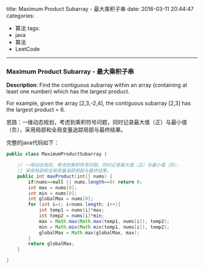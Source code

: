 




title: Maximum Product Subarray - 最大乘积子串
date: 2016-03-11 20:44:47
categories: 
- 算法
tags: 
- java
- 算法
- LeetCode
<!--updated: 2016-03-11 21:40:47-->
---

### Maximum Product Subarray - 最大乘积子串
**Description**: Find the contiguous subarray within an array (containing at least one number) which has the largest product.

For example, given the array [2,3,-2,4],
 the contiguous subarray [2,3] has the largest product = 6.
 
思路：一维动态规划，考虑到乘积符号问题，同时记录最大值（正）与最小值（负），采用局部和全局变量追踪局部与最终结果。

完整的java代码如下：

```java
public class MaximumProductSubarray {

    // 一维动态规划，考虑到乘积符号问题，同时记录最大值（正）与最小值（负），
    // 采用局部和全局变量追踪局部与最终结果。
    public int maxProduct(int[] nums) {
        if(nums==null || nums.length==0) return 0;
        int max = nums[0];
        int min = nums[0];
        int globalMax = nums[0];
        for (int i=1; i<nums.length; i++){
            int temp1 = nums[i]*max;
            int temp2 = nums[i]*min;
            max = Math.max(Math.max(temp1, nums[i]), temp2);
            min = Math.min(Math.min(temp1, nums[i]), temp2);
            globalMax = Math.max(globalMax, max);
        }
        return globalMax;
    }

}
```
